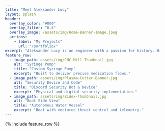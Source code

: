 ```yaml
---
title: "Meet Aleksander Lucy"
layout: splash
header:
  overlay_color: "#000"
  overlay_filter: "0.5"
  overlay_image: /assets/img/Home-Banner-Image.jpeg
  actions:
    - label: "My Projects"
      url: "/portfolio/"
excerpt: "Aleksander Lucy is an engineer with a passion for history. His area of expertise is mechanical engineering, with an emphasis digital fabrication and a liberal arts skillset."
feature_row:
  - image_path: assets/img/CNC-Mill-Thumbnail.jpg
    alt: "Syringe Pump"
    title: "Custom Syringe Pump"
    excerpt: "Built to deliver precise medication flows."
  - image_path: assets/img/Plasma-Cutter-Banner.jpg
    alt: "Security Device and Code"
    title: "Discord Security Bot & Device"
    excerpt: "Physical and digital security implementation."
  - image_path: assets/img/Zidex-Thumbnail.jpg
    alt: "Boat Side View"
    title: "Autonomous Water Vessel"
    excerpt: "Boat with vectored thrust control and telemetry."
---
```


{% include feature_row %}

